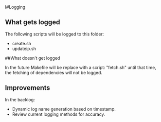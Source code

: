I#Logging

## What gets logged

The following scripts will be logged to this folder:

 - create.sh
 - updateip.sh

##What doesn't get logged

In the future Makefile will be replace with a script: "fetch.sh" until that time, the fetching of dependencies will not be logged.

## Improvements

In the backlog:

 - Dynamic log name generation based on timestamp.
 - Review current logging methods for accuracy.

